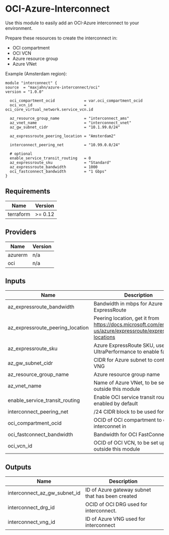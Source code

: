 # OCI-Azure-Interconnect

Use this module to easily add an OCI-Azure interconnect to your environment.

Prepare these resources to create the interconnect in:
- OCI compartment
- OCI VCN
- Azure resource group
- Azure VNet

Example (Amsterdam region):

```
module "interconnect" {
source  = "maxjahn/azure-interconnect/oci"
version = "1.0.0"

  oci_compartment_ocid             = var.oci_compartment_ocid
  oci_vcn_id                       = oci_core_virtual_network.service_vcn.id

  az_resource_group_name           = "interconnect_ams"
  az_vnet_name                     = "interconnect_vnet"
  az_gw_subnet_cidr                = "10.1.99.0/24"

  az_expressroute_peering_location = "Amsterdam2"

  interconnect_peering_net         = "10.99.0.0/24"

  # optional
  enable_service_transit_routing   = 0
  az_expressroute_sku              = "Standard"
  az_expressroute_bandwidth        = 1000
  oci_fastconnect_bandwidth        = "1 Gbps"
}

```

## Requirements

| Name | Version |
|------|---------|
| terraform | >= 0.12 |

## Providers

| Name | Version |
|------|---------|
| azurerm | n/a |
| oci | n/a |

## Inputs

| Name | Description | Type | Default | Required |
|------|-------------|------|---------|:--------:|
| az\_expressroute\_bandwidth | Bandwidth in mbps for Azure ExpressRoute | `number` | `1000` | no |
| az\_expressroute\_peering\_location | Peering location, get it from https://docs.microsoft.com/en-us/azure/expressroute/expressroute-locations | `any` | n/a | yes |
| az\_expressroute\_sku | Azure ExpressRoute SKU, use UltraPerformance to enable fastpath | `string` | `"Standard"` | no |
| az\_gw\_subnet\_cidr | CIDR for Azure subnet to contain VNG | `any` | n/a | yes |
| az\_resource\_group\_name | Azure resource group name | `any` | n/a | yes |
| az\_vnet\_name | Name of Azure VNet, to be set up outside this module | `any` | n/a | yes |
| enable\_service\_transit\_routing | Enable OCI service transit routing, enabled by default | `number` | `1` | no |
| interconnect\_peering\_net | /24 CIDR block to be used for peering | `string` | `"10.99.0.0/24"` | no |
| oci\_compartment\_ocid | OCID of OCI compartment to create interconnet in | `any` | n/a | yes |
| oci\_fastconnect\_bandwidth | Bandwidth for OCI FastConnect | `string` | `"1 Gbps"` | no |
| oci\_vcn\_id | OCID of OCI VCN, to be set up outside this module | `any` | n/a | yes |

## Outputs

| Name | Description |
|------|-------------|
| interconnect\_az\_gw\_subnet\_id | ID of Azure gateway subnet that has been created |
| interconnect\_drg\_id | OCID of OCI DRG used for interconnect. |
| interconnect\_vng\_id | ID of Azure VNG used for interconnect |
